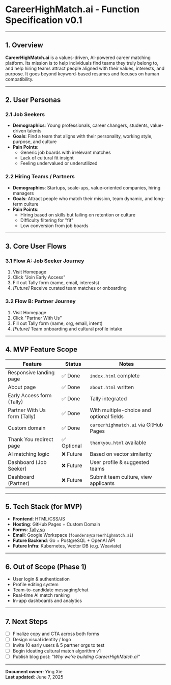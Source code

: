 # CareerHighMatch.ai - Function Specification v0.1

---

## 1. Overview
**CareerHighMatch.ai** is a values-driven, AI-powered career matching platform. Its mission is to help individuals find teams they truly belong to, and help hiring teams attract people aligned with their values, interests, and purpose. It goes beyond keyword-based resumes and focuses on human compatibility.

---

## 2. User Personas

### 2.1 Job Seekers
- **Demographics**: Young professionals, career changers, students, value-driven talents  
- **Goals**: Find a team that aligns with their personality, working style, purpose, and culture  
- **Pain Points**:
  - Generic job boards with irrelevant matches
  - Lack of cultural fit insight
  - Feeling undervalued or underutilized

### 2.2 Hiring Teams / Partners
- **Demographics**: Startups, scale-ups, value-oriented companies, hiring managers  
- **Goals**: Attract people who match their mission, team dynamic, and long-term culture  
- **Pain Points**:
  - Hiring based on skills but failing on retention or culture
  - Difficulty filtering for "fit"
  - Low conversion from job boards

---

## 3. Core User Flows

### 3.1 Flow A: Job Seeker Journey
1. Visit Homepage  
2. Click "Join Early Access"  
3. Fill out Tally form (name, email, interests)  
4. *[Future]* Receive curated team matches or onboarding

### 3.2 Flow B: Partner Journey
1. Visit Homepage  
2. Click "Partner With Us"  
3. Fill out Tally form (name, org, email, intent)  
4. *[Future]* Team onboarding and cultural profile intake

---

## 4. MVP Feature Scope

| Feature                          | Status   | Notes                                      |
|----------------------------------|----------|--------------------------------------------|
| Responsive landing page         | ✅ Done   | `index.html` complete                      |
| About page                      | ✅ Done   | `about.html` written                       |
| Early Access form (Tally)       | ✅ Done   | Tally integrated                           |
| Partner With Us form (Tally)    | ✅ Done   | With multiple-choice and optional fields   |
| Custom domain                   | ✅ Done   | `careerhighmatch.ai` via GitHub Pages      |
| Thank You redirect page         | ✅ Optional | `thankyou.html` available                  |
| AI matching logic               | ❌ Future | Based on vector similarity                 |
| Dashboard (Job Seeker)          | ❌ Future | User profile & suggested teams             |
| Dashboard (Partner)             | ❌ Future | Submit team culture, view applicants       |

---

## 5. Tech Stack (for MVP)
- **Frontend**: HTML/CSS/JS
- **Hosting**: GitHub Pages + Custom Domain
- **Forms**: [Tally.so](https://tally.so)
- **Email**: Google Workspace (`founders@careerhighmatch.ai`)
- **Future Backend**: Go + PostgreSQL + OpenAI API
- **Future Infra**: Kubernetes, Vector DB (e.g. Weaviate)

---

## 6. Out of Scope (Phase 1)
- User login & authentication  
- Profile editing system  
- Team-to-candidate messaging/chat  
- Real-time AI match ranking  
- In-app dashboards and analytics

---

## 7. Next Steps
- [ ] Finalize copy and CTA across both forms  
- [ ] Design visual identity / logo  
- [ ] Invite 10 early users & 5 partner orgs to test  
- [ ] Begin ideating cultural match algorithm v1  
- [ ] Publish blog post: *"Why we’re building CareerHighMatch.ai"*

---

**Document owner**: Ying Xie  
**Last updated**: June 7, 2025
